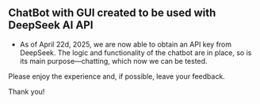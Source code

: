## ChatBot with GUI created to be used with DeepSeek AI API

* As of April 22d, 2025, we are now able to obtain an API key from DeepSeek. 
The logic and functionality of the chatbot are in place, so is its main purpose—chatting, which now we can be tested.

Please enjoy the experience and, if possible, leave your feedback.

Thank you!
